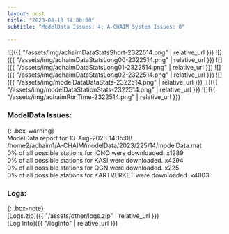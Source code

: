 ```yaml
---
layout: post
title: "2023-08-13 14:00:00"
subtitle: "ModelData Issues: 4; A-CHAIM System Issues: 0"

---
```


![]({{ "/assets/img/achaimDataStatsShort-2322514.png" | relative_url }})
![]({{ "/assets/img/achaimDataStatsLong00-2322514.png" | relative_url }})
![]({{ "/assets/img/achaimDataStatsLong01-2322514.png" | relative_url }})
![]({{ "/assets/img/achaimDataStatsLong02-2322514.png" | relative_url }})
![]({{ "/assets/img/modelDataDataStats-2322514.png" | relative_url }})
![]({{ "/assets/img/modelDataStationStats-2322514.png" | relative_url }})
![]({{ "/assets/img/achaimRunTime-2322514.png" | relative_url }})


### ModelData Issues:  
  
{: .box-warning}  
 ModelData report for 13-Aug-2023 14:15:08   
 /home2/achaim1/A-CHAIM/modelData/2023/225/14/modelData.mat   
 0% of all possible stations for IONO were downloaded. x1289   
 0% of all possible stations for KASI were downloaded. x4294   
 0% of all possible stations for QGN were downloaded. x225   
 0% of all possible stations for KARTVERKET were downloaded. x4003   
  


### Logs:  
  
{: .box-note}  
[Logs.zip]({{ "/assets/other/logs.zip" | relative_url }})  
[Log Info]({{ "/logInfo" | relative_url }})  

